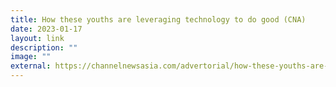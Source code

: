 ```yaml
---
title: How these youths are leveraging technology to do good (CNA)
date: 2023-01-17
layout: link
description: ""
image: ""
external: https://channelnewsasia.com/advertorial/how-these-youths-are-leveraging-tech-do-good-3192001
---
```




